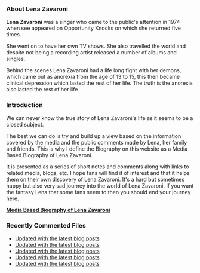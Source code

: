 ### About Lena Zavaroni

<p><strong>Lena Zavaroni</strong> was a singer who came to the public's attention in 1974 when see appeared on Opportunity Knocks on which she returned five times.</p>

<p>She went on to have her own TV shows. She also travelled the world and despite not being a recording artist released a number of albums and singles.</p>

<p>Behind the scenes Lena Zavaroni had a life long fight with her demons, which came out as anorexia from the age of 13 to 15, this then became clinical depression which lasted the rest of her life. The truth is the anorexia also lasted the rest of her life.</p>

### Introduction

<p>We can never know the true story of Lena Zavaroni's life as it seems to be a closed subject.</p>

<p>The best we can do is try and build up a view based on the information covered by the media and the public comments made by Lena, her family and friends. This is why I define the Biography on this website as a Media Based Biography of Lena Zavaroni.</p>

<p>It is presented as a series of short notes and comments along with links to related media, blogs, etc. I hope fans will find it of interest and that it helps them on their own discovery of Lena Zavaroni. It's a hard but sometimes happy but also very sad journey into the world of Lena Zavaroni. If you want the fantasy Lena that some fans seem to then you should end your journey here.</p>

<a href="https://fanzoflenazavaroni.github.io/biography/lena-zavaroni/"><strong>Media Based Biography of Lena Zavaroni</strong></a>

### Recently Commented Files

<!-- BLOG-POST-LIST:START -->
- [Updated with the latest blog posts](https://github.com/FanzOfLenaZavaroni/fanzoflenazavaroni.github.io/commit/b395f5574cf0a5c6bf15d552e818dc4cd3670bc3)
- [Updated with the latest blog posts](https://github.com/FanzOfLenaZavaroni/fanzoflenazavaroni.github.io/commit/f414a3c1c537af0fdd3a80fa892435c2bff7f213)
- [Updated with the latest blog posts](https://github.com/FanzOfLenaZavaroni/fanzoflenazavaroni.github.io/commit/2e6a6037880fcf10f31c17aa21428074ea352913)
- [Updated with the latest blog posts](https://github.com/FanzOfLenaZavaroni/fanzoflenazavaroni.github.io/commit/8a803f61790aff3d4abc3f5a5899e65c96a0be8a)
- [Updated with the latest blog posts](https://github.com/FanzOfLenaZavaroni/fanzoflenazavaroni.github.io/commit/9cd208098eab63f4b45222396f1daa4b0322e894)
<!-- BLOG-POST-LIST:END -->
